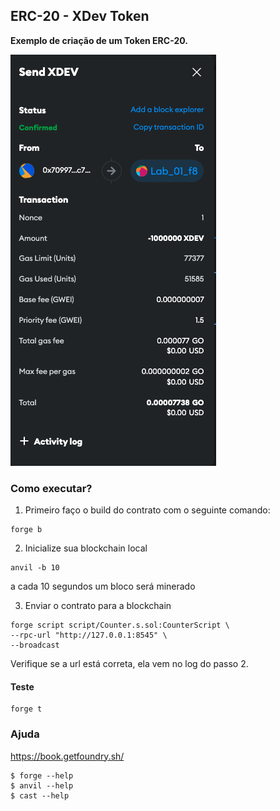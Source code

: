 ## ERC-20 - XDev Token

**Exemplo de criação de um Token ERC-20.**

![Transfer screen](resources/transfer.png)

### Como executar?

1. Primeiro faço o build do contrato com o seguinte comando:

```shell
forge b
```

2. Inicialize sua blockchain local

```shell
anvil -b 10
```

a cada 10 segundos um bloco será minerado

3. Enviar o contrato para a blockchain

```shell
forge script script/Counter.s.sol:CounterScript \
--rpc-url "http://127.0.0.1:8545" \
--broadcast
```
Verifique se a url está correta, ela vem no log do passo 2.

#### Teste

```shell
forge t
```

### Ajuda

https://book.getfoundry.sh/

```shell
$ forge --help
$ anvil --help
$ cast --help
```
